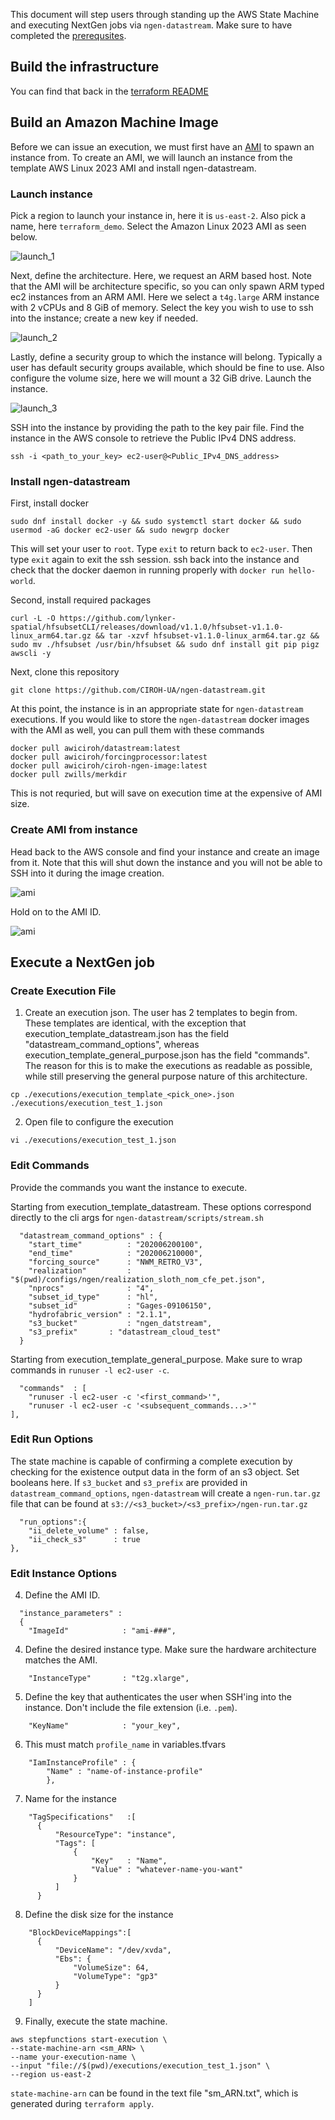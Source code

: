 This document will step users through standing up the AWS State Machine and executing NextGen jobs via `ngen-datastream`. Make sure to have completed the [prerequsites](https://github.com/CIROH-UA/ngen-datastream/tree/main/terraform#prerequisites).

## Build the infrastructure
You can find that back in the [terraform README](https://github.com/CIROH-UA/ngen-datastream/tree/main/research_datastream/terraform#Building-AWS-State-Machine)

## Build an Amazon Machine Image
Before we can issue an execution, we must first have an [AMI](https://github.com/CIROH-UA/ngen-datastream/tree/main/research_datastream/terraform/AWS_BASICS.md#machine-images-amis) to spawn an instance from. To create an AMI, we will launch an instance from the template AWS Linux 2023 AMI and install ngen-datastream.

### Launch instance
Pick a region to launch your instance in, here it is `us-east-2`. Also pick a name, here `terraform_demo`. Select the Amazon Linux 2023 AMI as seen below.

![launch_1](./images/launch_instance_1.jpg)

Next, define the architecture. Here, we request an ARM based host. Note that the AMI will be architecture specific, so you can only spawn ARM typed ec2 instances from an ARM AMI. Here we select a `t4g.large` ARM instance with 2 vCPUs and 8 GiB of memory. Select the key you wish to use to ssh into the instance; create a new key if needed.

![launch_2](./images/launch_instance_2.jpg)

Lastly, define a security group to which the instance will belong. Typically a user has default security groups available, which should be fine to use. Also configure the volume size, here we will mount a 32 GiB drive. Launch the instance.

![launch_3](./images/launch_instance_3.jpg)

SSH into the instance by providing the path to the key pair file. Find the instance in the AWS console to retrieve the Public IPv4 DNS address. 
```
ssh -i <path_to_your_key> ec2-user@<Public_IPv4_DNS_address>
```

### Install ngen-datastream
First, install docker
```
sudo dnf install docker -y && sudo systemctl start docker && sudo usermod -aG docker ec2-user && sudo newgrp docker
```
This will set your user to `root`. Type `exit` to return back to `ec2-user`. Then type `exit` again to exit the ssh session. ssh back into the instance and check that the docker daemon in running properly with `docker run hello-world`.

Second, install required packages
```
curl -L -O https://github.com/lynker-spatial/hfsubsetCLI/releases/download/v1.1.0/hfsubset-v1.1.0-linux_arm64.tar.gz && tar -xzvf hfsubset-v1.1.0-linux_arm64.tar.gz && sudo mv ./hfsubset /usr/bin/hfsubset && sudo dnf install git pip pigz awscli -y
```

Next, clone this repository
```
git clone https://github.com/CIROH-UA/ngen-datastream.git
```

At this point, the instance is in an appropriate state for `ngen-datastream` executions. If you would like to store the `ngen-datastream` docker images with the AMI as well, you can pull them with these commands
```
docker pull awiciroh/datastream:latest
docker pull awiciroh/forcingprocessor:latest
docker pull awiciroh/ciroh-ngen-image:latest
docker pull zwills/merkdir
```
This is not requried, but will save on execution time at the expensive of AMI size.

### Create AMI from instance
Head back to the AWS console and find your instance and create an image from it. Note that this will shut down the instance and you will not be able to SSH into it during the image creation.

![ami](./images/create_AMI.jpg)

Hold on to the AMI ID.

![ami](./images/create_AMI2.jpg)

## Execute a NextGen job
### Create Execution File
1) Create an execution json. The user has 2 templates to begin from. These templates are identical, with the exception that execution_template_datastream.json has the field "datastream_command_options", whereas execution_template_general_purpose.json has the field "commands". The reason for this is to make the executions as readable as possible, while still preserving the general purpose nature of this architecture. 

```
cp ./executions/execution_template_<pick_one>.json  ./executions/execution_test_1.json
```

2) Open file to configure the execution
```
vi ./executions/execution_test_1.json
```

### Edit Commands
Provide the commands you want the instance to execute. 

Starting from execution_template_datastream. These options correspond directly to the cli args for `ngen-datastream/scripts/stream.sh`
```
  "datastream_command_options" : {
    "start_time"          : "202006200100",
    "end_time"            : "202006210000",
    "forcing_source"      : "NWM_RETRO_V3",
    "realization"         : "$(pwd)/configs/ngen/realization_sloth_nom_cfe_pet.json",
    "nprocs"              : "4",
    "subset_id_type"      : "hl",
    "subset_id"           : "Gages-09106150",
    "hydrofabric_version" : "2.1.1",
    "s3_bucket"           : "ngen_datstream",
    "s3_prefix"       : "datastream_cloud_test"
  }
```

Starting from execution_template_general_purpose. Make sure to wrap commands in `runuser -l ec2-user -c`.
```
  "commands"  : [
    "runuser -l ec2-user -c '<first_command>'",
    "runuser -l ec2-user -c '<subsequent_commands...>'"
],
```

### Edit Run Options
The state machine is capable of confirming a complete execution by checking for the existence output data in the form of an s3 object. Set booleans here. If `s3_bucket` and `s3_prefix` are provided in `datastream_command_options`, `ngen-datastream` will create a `ngen-run.tar.gz` file that can be found at `s3://<s3_bucket>/<s3_prefix>/ngen-run.tar.gz`
```
  "run_options":{
    "ii_delete_volume" : false,
    "ii_check_s3"      : true
},
```

### Edit Instance Options
4) Define the AMI ID. 
```
  "instance_parameters" :
  {
    "ImageId"            : "ami-###",
```
4) Define the desired instance type. Make sure the hardware architecture matches the AMI.
```
    "InstanceType"       : "t2g.xlarge",
```
5) Define the key that authenticates the user when SSH'ing into the instance. Don't include the file extension (i.e. `.pem`).  
```
    "KeyName"            : "your_key",
```
6) This must match `profile_name` in variables.tfvars
```
    "IamInstanceProfile" : {
        "Name" : "name-of-instance-profile"
        },
```
7) Name for the instance
```
    "TagSpecifications"   :[
      {
          "ResourceType": "instance",
          "Tags": [
              {
                  "Key"   : "Name",
                  "Value" : "whatever-name-you-want"
              }
          ]
      }
```
8) Define the disk size for the instance
```
    "BlockDeviceMappings":[
      {
          "DeviceName": "/dev/xvda",  
          "Ebs": {
              "VolumeSize": 64,
              "VolumeType": "gp3"  
          }
      }
    ]
```

9) Finally, execute the state machine.
```
aws stepfunctions start-execution \
--state-machine-arn <sm_ARN> \
--name your-execution-name \
--input "file://$(pwd)/executions/execution_test_1.json" \
--region us-east-2
```

`state-machine-arn` can be found in the text file "sm_ARN.txt", which is generated during `terraform apply`.
